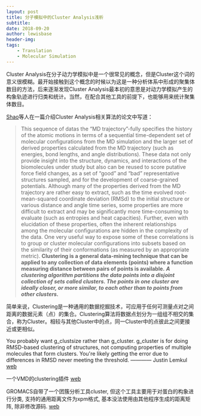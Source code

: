 ```yaml
---
layout: post
title: 分子模拟中的Cluster Analysis浅析
subtitle:
date: 2018-09-20
author: lewisbase
header-img:
tags: 
    - Translation
    - Molecular Simulation
---
```


Cluster Analysis在分子动力学模拟中是一个很常见的概念，但是Cluster这个词的意义很模糊。最开始接触到这个概念的时候以为这是一种分析体系中形成的聚集体数目的方法，后来逐渐发现Cluster Analysis最本初的意思是对动力学模拟产生的构象轨迹进行归类和统计。当然，在配合其他工具的前提下，也能够用来统计聚集体数目。

[Shao](http://pubs.acs.org/doi/abs/10.1021/ct700119m?journalCode=jctcce)等人在一篇介绍Cluster Analysis相关算法的论文中写道：

> This sequence of datas the “MD trajectory”-fully specifies the history of the atomic motions in terms of a sequential time-dependent set of molecular configurations from the MD simulation and the larger set of derived properties calculated from the MD trajectory (such as energies, bond lengths, and angle distributions). These data not only provide insight into the structure, dynamics, and interactions of the biomolecules under study but also can be reused to score putative force field changes, as a set of “good” and “bad” representative structures sampled, and for the development of coarse-grained potentials. Although many of the properties derived from the MD trajectory are rather easy to extract, such as the time evolved root-mean-squared coordinate deviation (RMSd) to the initial structure or various distance and angle time series, some properties are more difficult to extract and may be significantly more time-consuming to evaluate (such as entropies and heat capacities). Further, even with elucidation of these properties, often the inherent relationships among the molecular configurations are hidden in the complexity of the data. One very useful way to expose some of these correlations is to group or cluster molecular configurations into subsets based on the similarity of their conformations (as measured by an appropriate metric). __Clustering is a general data-mining technique that can be applied to any collection of data elements (points) where a function measuring distance between pairs of points is available.__ ___A clustering algorithm partitions the data points into a disjoint collection of sets called clusters. The points in one cluster are ideally closer, or more similar, to each other than to points from other clusters.___ 

简单来说，Clustering是一种通用的数据挖掘技术，可应用于任何可测量点对之间距离的数据元素（点）的集合。Clustering算法将数据点划分为一组组不相交的集合，称为Cluster。相较与其他Cluster中的点，同一Cluster中的点彼此之间更接近或更相似。


You probably want g_clustsize rather than g_cluster. g_cluster is for doing RMSD-based clustering of structures, not computing properties of multiple molecules that form clusters. You're likely getting the error due to differences in RMSD never meeting the threshold. ———— Justin Lemkul [web](https://www.researchgate.net/post/Gromacs_cluster_analysis)


一个VMD的clustering插件 [web](http://physiology.med.cornell.edu/faculty/hweinstein/vmdplugins/clustering/)


GROMACS自带了一个团簇分析工具cluster, 但这个工具主要用于对蛋白的构象进行分类, 支持的通用距离文件为xpm格式, 基本没法使用由其他程序生成的距离矩阵, 除非修改源码. [web](https://jerkwin.github.io/2017/11/11/%E4%BD%BF%E7%94%A8GROMACS%E8%BF%9B%E8%A1%8C%E5%9B%A2%E7%B0%87%E5%88%86%E6%9E%90/)


